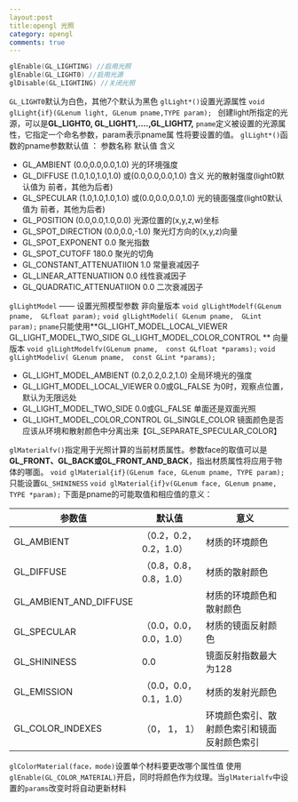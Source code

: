 ```yaml
---
layout:post
title:opengl 光照
category: opengl
comments: true
---
```

```cpp
glEnable(GL_LIGHTING) //启用光照
glEnable(GL_LIGHT0) //启用光源
glDisable(GL_LIGHTING) //关闭光照
```
`GL_LIGHT0`默认为白色，其他7个默认为黑色
`glLight*()`设置光源属性
`void glLight{if}(GLenum light, GLenum pname,TYPE param); `
创建light所指定的光源，可以是**GL_LIGHT0, GL_LIGHT1,….,GL_LIGHT7,**
`pname`定义被设置的光源属性，它指定一个命名参数，param表示pname属 性将要设置的值。
`glLight*()`函数的pname参数默认值 ：
参数名称 默认值 含义
* GL_AMBIENT (0.0,0.0,0.0,1.0)  光的环境强度
* GL_DIFFUSE  (1.0,1.0,1.0,1.0) 或(0.0,0.0,0.0,1.0) 含义 光的散射强度(light0默认值为 前者，其他为后者) 
* GL_SPECULAR (1.0,1.0,1.0,1.0) 或(0.0,0.0,0.0,1.0)   光的镜面强度(light0默认值为 前者，其他为后者)   
* GL_POSITION (0.0,0.0,1.0,0.0) 光源位置的(x,y,z,w)坐标
* GL_SPOT_DIRECTION (0.0,0.0,-1.0) 聚光灯方向的(x,y,z)向量
* GL_SPOT_EXPONENT 0.0 聚光指数
* GL_SPOT_CUTOFF  180.0 聚光的切角
* GL_CONSTANT_ATTENUATIION 1.0 常量衰减因子
* GL_LINEAR_ATTENUATIION    0.0    线性衰减因子 
* GL_QUADRATIC_ATTENUATIION 0.0 二次衰减因子

`glLightModel` —— 设置光照模型参数
非向量版本
`void glLightModelf(GLenum pname,  GLfloat param);`
`void glLightModeli( GLenum pname,  GLint param);`
`pname`只能使用**GL_LIGHT_MODEL_LOCAL_VIEWER  GL_LIGHT_MODEL_TWO_SIDE GL_LIGHT_MODEL_COLOR_CONTROL **
向量版本
`void glLightModelfv(GLenum pname,  const GLfloat *params);`
`void glLightModeliv( GLenum pname,  const GLint *params);`
* GL_LIGHT_MODEL_AMBIENT (0.2,0.2,0.2,1.0) 全局环境光的强度
* GL_LIGHT_MODEL_LOCAL_VIEWER 0.0或GL_FALSE  为0时，观察点位置，默认为无限远处
* GL_LIGHT_MODEL_TWO_SIDE 0.0或GL_FALSE 单面还是双面光照
* GL_LIGHT_MODEL_COLOR_CONTROL GL_SINGLE_COLOR 镜面颜色是否应该从环境和散射颜色中分离出来【GL_SEPARATE_SPECULAR_COLOR】

`glMaterialfv()`指定用于光照计算的当前材质属性。参数face的取值可以是**GL_FRONT、GL_BACK或GL_FRONT_AND_BACK**，指出材质属性将应用于物体的哪面。
`void glMaterial{if}(GLenum face, GLenum pname, TYPE param);`只能设置`GL_SHININESS`
`void glMaterial{if}v(GLenum face, GLenum pname, TYPE *param);`
下面是pname的可能取值和相应值的意义：

| 参数值 | 默认值 | 意义 |
|-------|-------|-----|
|GL_AMBIENT|（0.2，0.2，0.2，1.0）|材质的环境颜色|
|GL_DIFFUSE|（0.8，0.8，0.8，1.0）|材质的散射颜色|
|GL_AMBIENT_AND_DIFFUSE||材质的环境颜色和散射颜色|
|GL_SPECULAR|（0.0，0.0，0.0，1.0）|材质的镜面反射颜色|
|GL_SHININESS|0.0|镜面反射指数最大为128|
|GL_EMISSION|（0.0，0.0，0.1，1.0）|材质的发射光颜色|
|GL_COLOR_INDEXES|（0， 1， 1）|环境颜色索引、散射颜色索引和镜面反射颜色索引|

`glColorMaterial(face，mode)`设置单个材料要更改哪个属性值
使用`glEnable(GL_COLOR_MATERIAL)`开启，同时将颜色作为纹理。当`glMaterialfv`中设置的`params`改变时将自动更新材料


